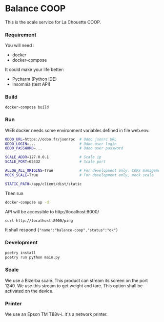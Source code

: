 # Balance COOP
This is the scale service for La Chouette COOP.

### Requirement
You will need :
- docker
- docker-compose

It could make your life better:
- Pycharm (Python IDE)
- Insomnia (test API)

### Build

```bash
docker-compose build
```

### Run
WEB docker needs some environment variables defined in file web.env.
```bash
ODOO_URL=https://odoo.fr/jsonrpc  # Odoo jsonrc URL
ODOO_LOGIN=...                    # Odoo user login
ODOO_PASSWORD=...                 # Odoo user password

SCALE_ADDR=127.0.0.1              # Scale ip
SCALE_PORT=65432                  # Scale port

ALLOW_ALL_ORIGINS=True            # For development only, CORS management
MOCK_SCALE=True                   # For development only, mock scale

STATIC_PATH=/app/client/dist/static
```
Then run
```bash
docker-compose up -d
```

API will be accessible to http://localhost:8000/
```bash
curl http://localhost:8000/ping
```
It shall respond `{"name":"balance-coop","status":"ok"}`

### Development
```bash
poetry install
poetry run python main.py
```

### Scale
We use a Bizerba scale. This product can stream its screen on the port 1240.
We use this stream to get weight and tare.
This option shall be activated on the device.

### Printer
We use an Epson TM T88v-i. It's a network printer.
